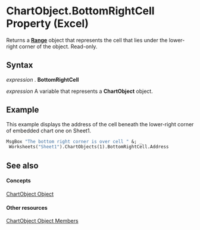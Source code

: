 
# ChartObject.BottomRightCell Property (Excel)

Returns a  **[Range](b8207778-0dcc-4570-1234-f130532cc8cd.md)** object that represents the cell that lies under the lower-right corner of the object. Read-only.


## Syntax

 _expression_ . **BottomRightCell**

 _expression_ A variable that represents a **ChartObject** object.


## Example

This example displays the address of the cell beneath the lower-right corner of embedded chart one on Sheet1.


```vb
MsgBox "The bottom right corner is over cell " &; _ 
 Worksheets("Sheet1").ChartObjects(1).BottomRightCell.Address
```


## See also


#### Concepts


[ChartObject Object](b546e6f2-7ac6-2dea-eba2-f98f68f3df65.md)
#### Other resources


[ChartObject Object Members](b53f82f3-1144-b471-cacc-28bbbc493eba.md)

